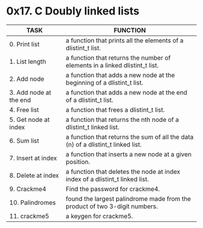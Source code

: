 # 0x17. C  Doubly linked lists

|TASK | FUNCTION |
| --- |--- |
| 0. Print list | a function that prints all the elements of a dlistint_t list. |
| 1. List length | a function that returns the number of elements in a linked dlistint_t list.|
| 2. Add node | a function that adds a new node at the beginning of a dlistint_t list. |
| 3. Add node at the end | a function that adds a new node at the end of a dlistint_t list. |
| 4. Free list | a function that frees a dlistint_t list. |
| 5. Get node at index | a function that returns the nth node of a dlistint_t linked list. |
| 6. Sum list | a function that returns the sum of all the data (n) of a dlistint_t linked list. |
| 7. Insert at index | a function that inserts a new node at a given position. |
| 8. Delete at index | a function that deletes the node at index index of a dlistint_t linked list. |
| 9. Crackme4 | Find the password for crackme4. |
| 10. Palindromes | found the largest palindrome made from the product of two 3-digit numbers. |
| 11. crackme5 | a keygen for crackme5. |
